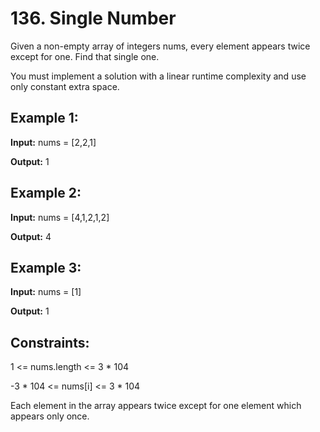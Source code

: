 # 136. Single Number

Given a non-empty array of integers nums, every element appears twice except for one. Find that single one.

You must implement a solution with a linear runtime complexity and use only constant extra space.

 

## Example 1:

**Input:** nums = [2,2,1]

**Output:** 1

## Example 2:

**Input:** nums = [4,1,2,1,2]

**Output:** 4

## Example 3:

**Input:** nums = [1]

**Output:** 1
 

## Constraints:

1 <= nums.length <= 3 * 104

-3 * 104 <= nums[i] <= 3 * 104

Each element in the array appears twice except for one element which appears only once.
